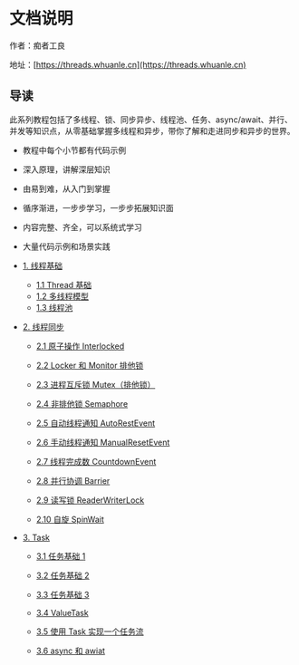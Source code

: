 # 文档说明

作者：痴者工良

地址：[https://threads.whuanle.cn](https://threads.whuanle.cn)

## 导读

此系列教程包括了多线程、锁、同步异步、线程池、任务、async/await、并行、并发等知识点，从零基础掌握多线程和异步，带你了解和走进同步和异步的世界。

* 教程中每个小节都有代码示例
* 深入原理，讲解深层知识
* 由易到难，从入门到掌握
* 循序渐进，一步步学习，一步步拓展知识面
* 内容完整、齐全，可以系统式学习
* 大量代码示例和场景实践

* [1. 线程基础](1.thread_basic/README.md)

  * [1.1 Thread 基础](1.thread_basic/1.thread.md)
  * [1.2 多线程模型](1.thread_basic/2.thread_model.md)
  * [1.3 线程池](1.thread_basic/3.pool.md)

* [2. 线程同步](2.thread_sync/README.md)

  * [2.1 原子操作 Interlocked](2.thread_sync/1.interlocked.md)

  * [2.2 Locker 和 Monitor 排他锁](2.thread_sync/2.locker_monitor.md)

  * [2.3 进程互斥锁 Mutex（排他锁） ](2.thread_sync/3.mutex.md)

  * [2.4 非排他锁 Semaphore](2.thread_sync/4.Semaphore_SemaphoreSlim.md)

  * [2.5 自动线程通知 AutoRestEvent](2.thread_sync/5.AutoRestEvent.md)

  * [2.6 手动线程通知 ManualResetEvent](2.thread_sync/6.ManualResetEvent.md)

  * [2.7 线程完成数 CountdownEvent ](2.thread_sync/7.CountDownEvent.md)

  * [2.8 并行协调 Barrier ](2.thread_sync/8.Barrier.md)

  * [2.9 读写锁 ReaderWriterLock](2.thread_sync/9.ReaderWriterLock.md)

  * [2.10 自旋 SpinWait](2.thread_sync/10.SpinWait.md)

* [3. Task](4.task/README.MD)

  * [3.1 任务基础 1](3.task/1.task1.md)

  * [3.2 任务基础 2](3.task/2.task2.md)

  * [3.3 任务基础 3](3.task/3.task3.md)

  * [3.4 ValueTask](3.task/4.value_task.md)

  * [3.5 使用 Task 实现一个任务流](3.task/5.workflow.md)

  * [3.6 async 和 awiat](3.task/6.async_await.md)
